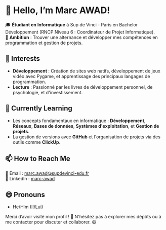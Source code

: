 # 👋 Hello, I’m Marc AWAD!

🎓 **Étudiant en Informatique** à Sup de Vinci - Paris en Bachelor Développement (RNCP Niveau 6 : Coordinateur de Projet Informatique).  
🌟 **Ambition** : Trouver une alternance et développer mes compétences en programmation et gestion de projets.

## 👀 Interests  
- **Développement** : Création de sites web natifs, développement de jeux vidéo avec Pygame, et apprentissage des principaux langages de programmation.  
- **Lecture** : Passionné par les livres de développement personnel, de psychologie, et d'investissement.  

## 🌱 Currently Learning  
- Les concepts fondamentaux en informatique : **Développement**, **Réseaux**, **Bases de données**, **Systèmes d'exploitation**, et **Gestion de projets**.  
- La gestion de versions avec **GitHub** et l'organisation de projets via des outils comme **ClickUp**.  

## 📫 How to Reach Me  
📧 Email : [marc.awad@supdevinci-edu.fr](mailto:marc.awad@supdevinci-edu.fr)  
💼 LinkedIn : [marc-awad](https://www.linkedin.com/in/marc-awad)  

## 😄 Pronouns  
- He/Him (Il/Lui)

Merci d’avoir visité mon profil ! 🚀 N'hésitez pas à explorer mes dépôts ou à me contacter pour discuter et collaborer. 😄
